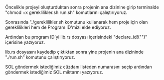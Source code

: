 Öncelikle projeyi oluşturduktan sonra projenin ana dizinine girip terminalde "chmod +x gereklilikler.sh run.sh" komutlarını çalıştırıyoruz. 

Sonrasında "./gereklilikler.sh komutunu kullanarak hem proje için olan gereklilikleri hem de Program ID'mizi elde ediyoruz. 

Ardından bu program ID'yi lib.rs dosyası içerisindeki "declare_id!("")" içerisine yazıyoruz. 

lib.rs dosyasını kaydedip çıktıktan sonra yine projenin ana dizininde "./run.sh" komutunu çalıştırıyoruz. 

SOL göndermek istediğimiz cüzdanı listeden numarasını seçip ardından göndermek istediğimiz SOL miktarını yazıyoruz. 
